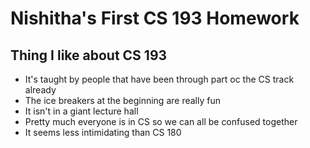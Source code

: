 # Nishitha's First CS 193 Homework
## Thing I like about CS 193
- It's taught by people that have been through part oc the CS track already
- The ice breakers at the beginning are really fun
- It isn't in a giant lecture hall
- Pretty much everyone is in CS so we can all be confused together
- It seems less intimidating than CS 180

